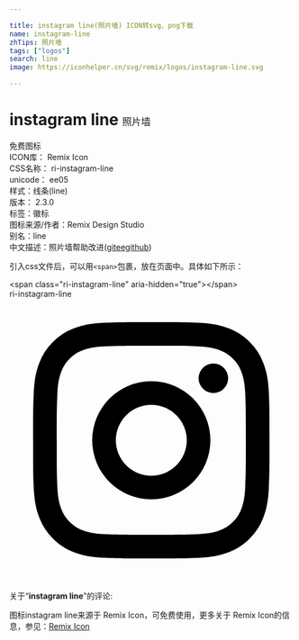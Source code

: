 ```yaml
---

title: instagram line(照片墙) ICON转svg、png下载
name: instagram-line
zhTips: 照片墙
tags: ["logos"]
search: line
image: https://iconhelper.cn/svg/remix/logos/instagram-line.svg

---
```


# instagram line  <small style="font-size: 60%;font-weight: 100">照片墙</small>


<div class="detail-page">
<p>
<span><span class="badge-success badge">免费图标</span> </span>
<br/>
<span>
ICON库：
<span class="badge-secondary badge">Remix Icon</span> 
</span>
<br/>
<span>
CSS名称：
<span class="badge-secondary badge">ri-instagram-line</span> 
</span>
<br/>
<span>
unicode：
<span class="badge-secondary badge">ee05</span> 
<copy-btn content='ee05' btn-title=""></copy-btn>
<copy-btn :content='String.fromCodePoint(parseInt("ee05", 16))' btn-title="复制U"></copy-btn>
</span><br/><span>样式：<span class="badge-light badge">线条(line)</span></span>
<br/>
<span>
版本：
<span class="badge-secondary badge">2.3.0</span> 
</span><br/><span>标签：<span class="badge-light badge"><router-link to="/tags/logos.html">徽标</router-link></span></span>
<br/>
<span>图标来源/作者：<span class="badge-light badge">Remix Design Studio</span></span> 
<br/>
<span>别名：<span class="badge-light badge">line</span></span><br/><span class="zh-detail">中文描述：<span class="badge-primary badge">照片墙</span><span class="help-link"><span>帮助改进</span>(<a href="https://gitee.com/liuwave/icon-helper/edit/master/json/remix/logos/instagram-line.json" target="_blank" rel="noopener noreferrer">gitee</a><a href="https://github.com/liuwave/icon-helper/edit/master/json/remix/logos/instagram-line.json" target="_blank" rel="noopener noreferrer">github</a></span>)</span><br/>
</p>
</div>
<div class="alert alert-dark">
  <i class="ri-instagram-line ri-xs"></i>
  <i class="ri-instagram-line ri-sm"></i>
  <i class="ri-instagram-line ri-lg"></i>
  <i class="ri-instagram-line ri-2x"></i>
  <i class="ri-instagram-line ri-3x"></i>
  <i class="ri-instagram-line ri-5x"></i>
  <i class="ri-instagram-line ri-7x"></i>
</div>
<div>
  <p>引入css文件后，可以用<code>&lt;span&gt;</code>包裹，放在页面中。具体如下所示：    
  </p>
  <div class="alert alert-primary" style="font-size: 14px">
    &lt;span class="ri-instagram-line" aria-hidden="true"&gt;&lt;/span&gt;
    <copy-btn content='<span class="ri-instagram-line" aria-hidden="true"></span>'></copy-btn>
  </div>
  <div class="alert alert-secondary">
    <i class="ri-instagram-line"
    style="font-size: 24px"
    aria-hidden="true"></i> ri-instagram-line
    <copy-btn content="ri-instagram-line" btn-title="复制图标名称"></copy-btn>
  </div>
</div>
<div id="svg" class="svg-wrap">
<svg xmlns="http://www.w3.org/2000/svg" viewBox="0 0 24 24">
    <g>
        <path fill="none" d="M0 0h24v24H0z"/>
        <path fill-rule="nonzero" d="M12 9a3 3 0 1 0 0 6 3 3 0 0 0 0-6zm0-2a5 5 0 1 1 0 10 5 5 0 0 1 0-10zm6.5-.25a1.25 1.25 0 0 1-2.5 0 1.25 1.25 0 0 1 2.5 0zM12 4c-2.474 0-2.878.007-4.029.058-.784.037-1.31.142-1.798.332-.434.168-.747.369-1.08.703a2.89 2.89 0 0 0-.704 1.08c-.19.49-.295 1.015-.331 1.798C4.006 9.075 4 9.461 4 12c0 2.474.007 2.878.058 4.029.037.783.142 1.31.331 1.797.17.435.37.748.702 1.08.337.336.65.537 1.08.703.494.191 1.02.297 1.8.333C9.075 19.994 9.461 20 12 20c2.474 0 2.878-.007 4.029-.058.782-.037 1.309-.142 1.797-.331.433-.169.748-.37 1.08-.702.337-.337.538-.65.704-1.08.19-.493.296-1.02.332-1.8.052-1.104.058-1.49.058-4.029 0-2.474-.007-2.878-.058-4.029-.037-.782-.142-1.31-.332-1.798a2.911 2.911 0 0 0-.703-1.08 2.884 2.884 0 0 0-1.08-.704c-.49-.19-1.016-.295-1.798-.331C14.925 4.006 14.539 4 12 4zm0-2c2.717 0 3.056.01 4.122.06 1.065.05 1.79.217 2.428.465.66.254 1.216.598 1.772 1.153a4.908 4.908 0 0 1 1.153 1.772c.247.637.415 1.363.465 2.428.047 1.066.06 1.405.06 4.122 0 2.717-.01 3.056-.06 4.122-.05 1.065-.218 1.79-.465 2.428a4.883 4.883 0 0 1-1.153 1.772 4.915 4.915 0 0 1-1.772 1.153c-.637.247-1.363.415-2.428.465-1.066.047-1.405.06-4.122.06-2.717 0-3.056-.01-4.122-.06-1.065-.05-1.79-.218-2.428-.465a4.89 4.89 0 0 1-1.772-1.153 4.904 4.904 0 0 1-1.153-1.772c-.248-.637-.415-1.363-.465-2.428C2.013 15.056 2 14.717 2 12c0-2.717.01-3.056.06-4.122.05-1.066.217-1.79.465-2.428a4.88 4.88 0 0 1 1.153-1.772A4.897 4.897 0 0 1 5.45 2.525c.638-.248 1.362-.415 2.428-.465C8.944 2.013 9.283 2 12 2z"/>
    </g>
</svg>

</div>
<detail full-name='ri-instagram-line'></detail>  
<div class="icon-detail__container">
<p>关于“<b>instagram line</b>”的评论:</p>
</div>
<Vssue title="关于“instagram line”的评论" />    
<div><p>图标instagram line来源于 Remix Icon，可免费使用，更多关于  Remix Icon的信息，参见：<a target="_blank" href="https://iconhelper.cn/remix.html">Remix Icon</a>
</p></div>
